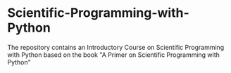 # Scientific-Programming-with-Python
The repository contains an Introductory Course on Scientific Programming with Python based on the book "A Primer on Scientific Programming with Python"
